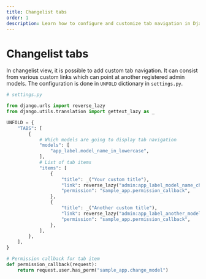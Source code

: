 ```yaml
---
title: Changelist tabs
order: 1
description: Learn how to configure and customize tab navigation in Django Unfold admin changelist views, including model-specific tabs and permission-based access control.
---
```


# Changelist tabs

In changelist view, it is possible to add custom tab navigation. It can consist from various custom links which can point at another registered admin models. The configuration is done in `UNFOLD` dictionary in `settings.py`.

```python
# settings.py

from django.urls import reverse_lazy
from django.utils.translation import gettext_lazy as _

UNFOLD = {
    "TABS": [
        {
            # Which models are going to display tab navigation
            "models": [
                "app_label.model_name_in_lowercase",
            ],
            # List of tab items
            "items": [
                {
                    "title": _("Your custom title"),
                    "link": reverse_lazy("admin:app_label_model_name_changelist"),
                    "permission": "sample_app.permission_callback",
                },
                {
                    "title": _("Another custom title"),
                    "link": reverse_lazy("admin:app_label_another_model_name_changelist"),
                    "permission": "sample_app.permission_callback",
                },
            ],
        },
    ],
}

# Permission callback for tab item
def permission_callback(request):
    return request.user.has_perm("sample_app.change_model")
```
